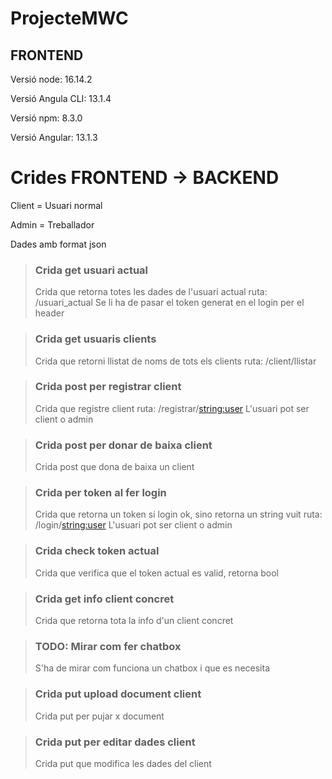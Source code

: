 # ProjecteMWC

## FRONTEND

Versió node: 16.14.2

Versió Angula CLI: 13.1.4

Versió npm: 8.3.0

Versió Angular: 13.1.3

# Crides FRONTEND -> BACKEND

Client = Usuari normal

Admin = Treballador

Dades amb format json



> ### Crida get usuari actual
> Crida que retorna totes les dades de l'usuari actual
ruta: /usuari_actual
Se li ha de pasar el token generat en el login per el header

> ### Crida get usuaris clients
> Crida que retorni llistat de noms de tots els clients
ruta: /client/llistar

> ### Crida post per registrar client
> Crida que registre client
ruta: /registrar/<string:user>
L'usuari pot ser client o admin

> ### Crida post per donar de baixa client
> Crida post que dona de baixa un client


> ### Crida per token al fer login
> Crida que retorna un token si login ok, sino retorna un string vuit
ruta: /login/<string:user>
L'usuari pot ser client o admin

> ### Crida check token actual
> Crida que verifica que el token actual es valid, retorna bool


> ### Crida get info client concret
> Crida que retorna tota la info d'un client concret


> ### TODO: Mirar com fer chatbox
> S'ha de mirar com funciona un chatbox i que es necesita


> ### Crida put upload document client
> Crida put per pujar x document


> ### Crida put per editar dades client
> Crida put que modifica les dades del client
